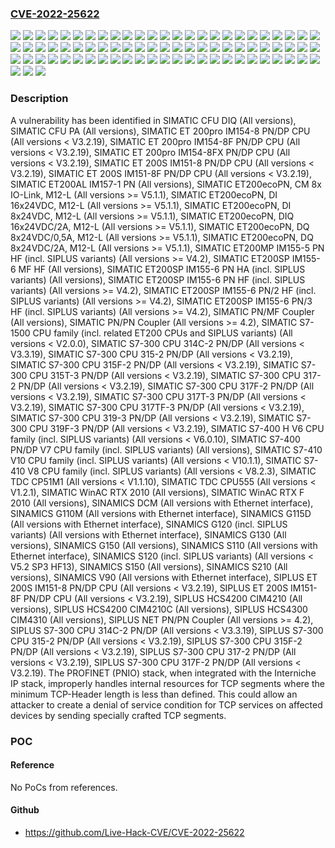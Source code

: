 ### [CVE-2022-25622](https://cve.mitre.org/cgi-bin/cvename.cgi?name=CVE-2022-25622)
![](https://img.shields.io/static/v1?label=Product&message=SIMATIC%20CFU%20DIQ&color=blue)
![](https://img.shields.io/static/v1?label=Product&message=SIMATIC%20CFU%20PA&color=blue)
![](https://img.shields.io/static/v1?label=Product&message=SIMATIC%20ET%20200S%20IM151-8%20PN%2FDP%20CPU&color=blue)
![](https://img.shields.io/static/v1?label=Product&message=SIMATIC%20ET%20200S%20IM151-8F%20PN%2FDP%20CPU&color=blue)
![](https://img.shields.io/static/v1?label=Product&message=SIMATIC%20ET%20200pro%20IM154-8%20PN%2FDP%20CPU&color=blue)
![](https://img.shields.io/static/v1?label=Product&message=SIMATIC%20ET%20200pro%20IM154-8F%20PN%2FDP%20CPU&color=blue)
![](https://img.shields.io/static/v1?label=Product&message=SIMATIC%20ET%20200pro%20IM154-8FX%20PN%2FDP%20CPU&color=blue)
![](https://img.shields.io/static/v1?label=Product&message=SIMATIC%20ET200AL%20IM157-1%20PN&color=blue)
![](https://img.shields.io/static/v1?label=Product&message=SIMATIC%20ET200MP%20IM155-5%20PN%20HF%20(incl.%20SIPLUS%20variants)&color=blue)
![](https://img.shields.io/static/v1?label=Product&message=SIMATIC%20ET200SP%20IM155-6%20MF%20HF&color=blue)
![](https://img.shields.io/static/v1?label=Product&message=SIMATIC%20ET200SP%20IM155-6%20PN%20HA%20(incl.%20SIPLUS%20variants)&color=blue)
![](https://img.shields.io/static/v1?label=Product&message=SIMATIC%20ET200SP%20IM155-6%20PN%20HF%20(incl.%20SIPLUS%20variants)&color=blue)
![](https://img.shields.io/static/v1?label=Product&message=SIMATIC%20ET200SP%20IM155-6%20PN%2F2%20HF%20(incl.%20SIPLUS%20variants)&color=blue)
![](https://img.shields.io/static/v1?label=Product&message=SIMATIC%20ET200SP%20IM155-6%20PN%2F3%20HF%20(incl.%20SIPLUS%20variants)&color=blue)
![](https://img.shields.io/static/v1?label=Product&message=SIMATIC%20ET200ecoPN%2C%20CM%208x%20IO-Link%2C%20M12-L&color=blue)
![](https://img.shields.io/static/v1?label=Product&message=SIMATIC%20ET200ecoPN%2C%20DI%2016x24VDC%2C%20M12-L&color=blue)
![](https://img.shields.io/static/v1?label=Product&message=SIMATIC%20ET200ecoPN%2C%20DI%208x24VDC%2C%20M12-L&color=blue)
![](https://img.shields.io/static/v1?label=Product&message=SIMATIC%20ET200ecoPN%2C%20DIQ%2016x24VDC%2F2A%2C%20M12-L&color=blue)
![](https://img.shields.io/static/v1?label=Product&message=SIMATIC%20ET200ecoPN%2C%20DQ%208x24VDC%2F0%2C5A%2C%20M12-L&color=blue)
![](https://img.shields.io/static/v1?label=Product&message=SIMATIC%20ET200ecoPN%2C%20DQ%208x24VDC%2F2A%2C%20M12-L&color=blue)
![](https://img.shields.io/static/v1?label=Product&message=SIMATIC%20PN%2FMF%20Coupler&color=blue)
![](https://img.shields.io/static/v1?label=Product&message=SIMATIC%20PN%2FPN%20Coupler&color=blue)
![](https://img.shields.io/static/v1?label=Product&message=SIMATIC%20S7-1500%20CPU%20family%20(incl.%20related%20ET200%20CPUs%20and%20SIPLUS%20variants)&color=blue)
![](https://img.shields.io/static/v1?label=Product&message=SIMATIC%20S7-300%20CPU%20314C-2%20PN%2FDP&color=blue)
![](https://img.shields.io/static/v1?label=Product&message=SIMATIC%20S7-300%20CPU%20315-2%20PN%2FDP&color=blue)
![](https://img.shields.io/static/v1?label=Product&message=SIMATIC%20S7-300%20CPU%20315F-2%20PN%2FDP&color=blue)
![](https://img.shields.io/static/v1?label=Product&message=SIMATIC%20S7-300%20CPU%20315T-3%20PN%2FDP&color=blue)
![](https://img.shields.io/static/v1?label=Product&message=SIMATIC%20S7-300%20CPU%20317-2%20PN%2FDP&color=blue)
![](https://img.shields.io/static/v1?label=Product&message=SIMATIC%20S7-300%20CPU%20317F-2%20PN%2FDP&color=blue)
![](https://img.shields.io/static/v1?label=Product&message=SIMATIC%20S7-300%20CPU%20317T-3%20PN%2FDP&color=blue)
![](https://img.shields.io/static/v1?label=Product&message=SIMATIC%20S7-300%20CPU%20317TF-3%20PN%2FDP&color=blue)
![](https://img.shields.io/static/v1?label=Product&message=SIMATIC%20S7-300%20CPU%20319-3%20PN%2FDP&color=blue)
![](https://img.shields.io/static/v1?label=Product&message=SIMATIC%20S7-300%20CPU%20319F-3%20PN%2FDP&color=blue)
![](https://img.shields.io/static/v1?label=Product&message=SIMATIC%20S7-400%20H%20V6%20CPU%20family%20(incl.%20SIPLUS%20variants)&color=blue)
![](https://img.shields.io/static/v1?label=Product&message=SIMATIC%20S7-400%20PN%2FDP%20V7%20CPU%20family%20(incl.%20SIPLUS%20variants)&color=blue)
![](https://img.shields.io/static/v1?label=Product&message=SIMATIC%20S7-410%20V10%20CPU%20family%20(incl.%20SIPLUS%20variants)&color=blue)
![](https://img.shields.io/static/v1?label=Product&message=SIMATIC%20S7-410%20V8%20CPU%20family%20(incl.%20SIPLUS%20variants)&color=blue)
![](https://img.shields.io/static/v1?label=Product&message=SIMATIC%20TDC%20CP51M1&color=blue)
![](https://img.shields.io/static/v1?label=Product&message=SIMATIC%20TDC%20CPU555&color=blue)
![](https://img.shields.io/static/v1?label=Product&message=SIMATIC%20WinAC%20RTX%202010&color=blue)
![](https://img.shields.io/static/v1?label=Product&message=SIMATIC%20WinAC%20RTX%20F%202010&color=blue)
![](https://img.shields.io/static/v1?label=Product&message=SINAMICS%20DCM&color=blue)
![](https://img.shields.io/static/v1?label=Product&message=SINAMICS%20G110M&color=blue)
![](https://img.shields.io/static/v1?label=Product&message=SINAMICS%20G115D&color=blue)
![](https://img.shields.io/static/v1?label=Product&message=SINAMICS%20G120%20(incl.%20SIPLUS%20variants)&color=blue)
![](https://img.shields.io/static/v1?label=Product&message=SINAMICS%20G130&color=blue)
![](https://img.shields.io/static/v1?label=Product&message=SINAMICS%20G150&color=blue)
![](https://img.shields.io/static/v1?label=Product&message=SINAMICS%20S110&color=blue)
![](https://img.shields.io/static/v1?label=Product&message=SINAMICS%20S120%20(incl.%20SIPLUS%20variants)&color=blue)
![](https://img.shields.io/static/v1?label=Product&message=SINAMICS%20S150&color=blue)
![](https://img.shields.io/static/v1?label=Product&message=SINAMICS%20S210&color=blue)
![](https://img.shields.io/static/v1?label=Product&message=SINAMICS%20V90&color=blue)
![](https://img.shields.io/static/v1?label=Product&message=SIPLUS%20ET%20200S%20IM151-8%20PN%2FDP%20CPU&color=blue)
![](https://img.shields.io/static/v1?label=Product&message=SIPLUS%20ET%20200S%20IM151-8F%20PN%2FDP%20CPU&color=blue)
![](https://img.shields.io/static/v1?label=Product&message=SIPLUS%20HCS4200%20CIM4210&color=blue)
![](https://img.shields.io/static/v1?label=Product&message=SIPLUS%20HCS4200%20CIM4210C&color=blue)
![](https://img.shields.io/static/v1?label=Product&message=SIPLUS%20HCS4300%20CIM4310&color=blue)
![](https://img.shields.io/static/v1?label=Product&message=SIPLUS%20NET%20PN%2FPN%20Coupler&color=blue)
![](https://img.shields.io/static/v1?label=Product&message=SIPLUS%20S7-300%20CPU%20314C-2%20PN%2FDP&color=blue)
![](https://img.shields.io/static/v1?label=Product&message=SIPLUS%20S7-300%20CPU%20315-2%20PN%2FDP&color=blue)
![](https://img.shields.io/static/v1?label=Product&message=SIPLUS%20S7-300%20CPU%20315F-2%20PN%2FDP&color=blue)
![](https://img.shields.io/static/v1?label=Product&message=SIPLUS%20S7-300%20CPU%20317-2%20PN%2FDP&color=blue)
![](https://img.shields.io/static/v1?label=Product&message=SIPLUS%20S7-300%20CPU%20317F-2%20PN%2FDP&color=blue)
![](https://img.shields.io/static/v1?label=Version&message=%3D%20All%20versions%20%3C%20V1.1.10%20&color=brighgreen)
![](https://img.shields.io/static/v1?label=Version&message=%3D%20All%20versions%20%3C%20V1.2.1%20&color=brighgreen)
![](https://img.shields.io/static/v1?label=Version&message=%3D%20All%20versions%20%3C%20V10.1.1%20&color=brighgreen)
![](https://img.shields.io/static/v1?label=Version&message=%3D%20All%20versions%20%3C%20V2.0.0%20&color=brighgreen)
![](https://img.shields.io/static/v1?label=Version&message=%3D%20All%20versions%20%3C%20V3.2.19%20&color=brighgreen)
![](https://img.shields.io/static/v1?label=Version&message=%3D%20All%20versions%20%3C%20V3.3.19%20&color=brighgreen)
![](https://img.shields.io/static/v1?label=Version&message=%3D%20All%20versions%20%3C%20V5.2%20SP3%20HF13%20&color=brighgreen)
![](https://img.shields.io/static/v1?label=Version&message=%3D%20All%20versions%20%3C%20V6.0.10%20&color=brighgreen)
![](https://img.shields.io/static/v1?label=Version&message=%3D%20All%20versions%20%3C%20V8.2.3%20&color=brighgreen)
![](https://img.shields.io/static/v1?label=Version&message=%3D%20All%20versions%20%3E%3D%204.2%20&color=brighgreen)
![](https://img.shields.io/static/v1?label=Version&message=%3D%20All%20versions%20%3E%3D%20V4.2%20&color=brighgreen)
![](https://img.shields.io/static/v1?label=Version&message=%3D%20All%20versions%20%3E%3D%20V5.1.1%20&color=brighgreen)
![](https://img.shields.io/static/v1?label=Version&message=%3D%20All%20versions%20&color=brighgreen)
![](https://img.shields.io/static/v1?label=Version&message=%3D%20All%20versions%20with%20Ethernet%20interface%20&color=brighgreen)
![](https://img.shields.io/static/v1?label=Vulnerability&message=CWE-400%3A%20Uncontrolled%20Resource%20Consumption&color=brighgreen)

### Description

A vulnerability has been identified in SIMATIC CFU DIQ (All versions), SIMATIC CFU PA (All versions), SIMATIC ET 200pro IM154-8 PN/DP CPU (All versions < V3.2.19), SIMATIC ET 200pro IM154-8F PN/DP CPU (All versions < V3.2.19), SIMATIC ET 200pro IM154-8FX PN/DP CPU (All versions < V3.2.19), SIMATIC ET 200S IM151-8 PN/DP CPU (All versions < V3.2.19), SIMATIC ET 200S IM151-8F PN/DP CPU (All versions < V3.2.19), SIMATIC ET200AL IM157-1 PN (All versions), SIMATIC ET200ecoPN, CM 8x IO-Link, M12-L (All versions >= V5.1.1), SIMATIC ET200ecoPN, DI 16x24VDC, M12-L (All versions >= V5.1.1), SIMATIC ET200ecoPN, DI 8x24VDC, M12-L (All versions >= V5.1.1), SIMATIC ET200ecoPN, DIQ 16x24VDC/2A, M12-L (All versions >= V5.1.1), SIMATIC ET200ecoPN, DQ 8x24VDC/0,5A, M12-L (All versions >= V5.1.1), SIMATIC ET200ecoPN, DQ 8x24VDC/2A, M12-L (All versions >= V5.1.1), SIMATIC ET200MP IM155-5 PN HF (incl. SIPLUS variants) (All versions >= V4.2), SIMATIC ET200SP IM155-6 MF HF (All versions), SIMATIC ET200SP IM155-6 PN HA (incl. SIPLUS variants) (All versions), SIMATIC ET200SP IM155-6 PN HF (incl. SIPLUS variants) (All versions >= V4.2), SIMATIC ET200SP IM155-6 PN/2 HF (incl. SIPLUS variants) (All versions >= V4.2), SIMATIC ET200SP IM155-6 PN/3 HF (incl. SIPLUS variants) (All versions >= V4.2), SIMATIC PN/MF Coupler (All versions), SIMATIC PN/PN Coupler (All versions >= 4.2), SIMATIC S7-1500 CPU family (incl. related ET200 CPUs and SIPLUS variants) (All versions < V2.0.0), SIMATIC S7-300 CPU 314C-2 PN/DP (All versions < V3.3.19), SIMATIC S7-300 CPU 315-2 PN/DP (All versions < V3.2.19), SIMATIC S7-300 CPU 315F-2 PN/DP (All versions < V3.2.19), SIMATIC S7-300 CPU 315T-3 PN/DP (All versions < V3.2.19), SIMATIC S7-300 CPU 317-2 PN/DP (All versions < V3.2.19), SIMATIC S7-300 CPU 317F-2 PN/DP (All versions < V3.2.19), SIMATIC S7-300 CPU 317T-3 PN/DP (All versions < V3.2.19), SIMATIC S7-300 CPU 317TF-3 PN/DP (All versions < V3.2.19), SIMATIC S7-300 CPU 319-3 PN/DP (All versions < V3.2.19), SIMATIC S7-300 CPU 319F-3 PN/DP (All versions < V3.2.19), SIMATIC S7-400 H V6 CPU family (incl. SIPLUS variants) (All versions < V6.0.10), SIMATIC S7-400 PN/DP V7 CPU family (incl. SIPLUS variants) (All versions), SIMATIC S7-410 V10 CPU family (incl. SIPLUS variants) (All versions < V10.1.1), SIMATIC S7-410 V8 CPU family (incl. SIPLUS variants) (All versions < V8.2.3), SIMATIC TDC CP51M1 (All versions < V1.1.10), SIMATIC TDC CPU555 (All versions < V1.2.1), SIMATIC WinAC RTX 2010 (All versions), SIMATIC WinAC RTX F 2010 (All versions), SINAMICS DCM (All versions with Ethernet interface), SINAMICS G110M (All versions with Ethernet interface), SINAMICS G115D (All versions with Ethernet interface), SINAMICS G120 (incl. SIPLUS variants) (All versions with Ethernet interface), SINAMICS G130 (All versions), SINAMICS G150 (All versions), SINAMICS S110 (All versions with Ethernet interface), SINAMICS S120 (incl. SIPLUS variants) (All versions < V5.2 SP3 HF13), SINAMICS S150 (All versions), SINAMICS S210 (All versions), SINAMICS V90 (All versions with Ethernet interface), SIPLUS ET 200S IM151-8 PN/DP CPU (All versions < V3.2.19), SIPLUS ET 200S IM151-8F PN/DP CPU (All versions < V3.2.19), SIPLUS HCS4200 CIM4210 (All versions), SIPLUS HCS4200 CIM4210C (All versions), SIPLUS HCS4300 CIM4310 (All versions), SIPLUS NET PN/PN Coupler (All versions >= 4.2), SIPLUS S7-300 CPU 314C-2 PN/DP (All versions < V3.3.19), SIPLUS S7-300 CPU 315-2 PN/DP (All versions < V3.2.19), SIPLUS S7-300 CPU 315F-2 PN/DP (All versions < V3.2.19), SIPLUS S7-300 CPU 317-2 PN/DP (All versions < V3.2.19), SIPLUS S7-300 CPU 317F-2 PN/DP (All versions < V3.2.19). The PROFINET (PNIO) stack, when integrated with the Interniche IP stack, improperly handles internal resources for TCP segments where the minimum TCP-Header length is less than defined. This could allow an attacker to create a denial of service condition for TCP services on affected devices by sending specially crafted TCP segments.

### POC

#### Reference
No PoCs from references.

#### Github
- https://github.com/Live-Hack-CVE/CVE-2022-25622

